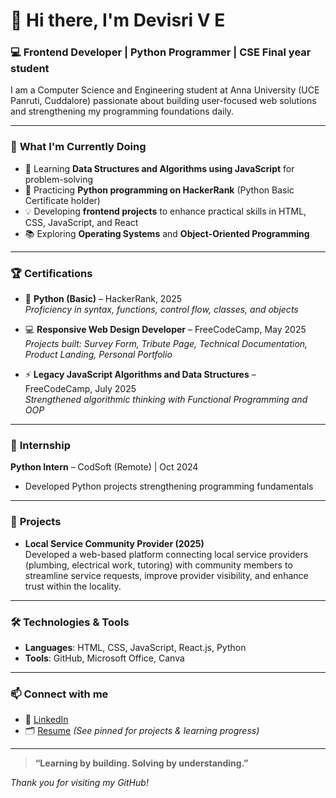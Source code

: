 # 👋 Hi there, I'm Devisri V E

### 💻 Frontend Developer | Python Programmer | CSE Final year student

I am a Computer Science and Engineering student at Anna University (UCE Panruti, Cuddalore) passionate about building user-focused web solutions and strengthening my programming foundations daily.

---

### 🚀 **What I'm Currently Doing**

- 🌱 Learning **Data Structures and Algorithms using JavaScript** for problem-solving
- 🐍 Practicing **Python programming on HackerRank** (Python Basic Certificate holder)
- 💡 Developing **frontend projects** to enhance practical skills in HTML, CSS, JavaScript, and React
- 📚 Exploring **Operating Systems** and **Object-Oriented Programming**

---

### 🏆 **Certifications**

- 🐍 **Python (Basic)** – HackerRank, 2025  
  _Proficiency in syntax, functions, control flow, classes, and objects_

- 💻 **Responsive Web Design Developer** – FreeCodeCamp, May 2025  
  _Projects built: Survey Form, Tribute Page, Technical Documentation, Product Landing, Personal Portfolio_

- ⚡ **Legacy JavaScript Algorithms and Data Structures** – FreeCodeCamp, July 2025  
  _Strengthened algorithmic thinking with Functional Programming and OOP_

---

### 💼 **Internship**

**Python Intern** – CodSoft (Remote) | Oct 2024  
- Developed Python projects strengthening programming fundamentals

---

### 🌟 **Projects**

- **Local Service Community Provider (2025)**  
  Developed a web-based platform connecting local service providers (plumbing, electrical work, tutoring) with community members to streamline service requests, improve provider visibility, and enhance trust within the locality.

---

### 🛠️ **Technologies & Tools**

- **Languages**: HTML, CSS, JavaScript, React.js, Python  
- **Tools**: GitHub, Microsoft Office, Canva

---

### 📫 **Connect with me**

- 🔗 [LinkedIn](https://www.linkedin.com/in/devisri-v-e-a046372bb)
- 🗂️ [Resume](https://github.com/devisrics) _(See pinned for projects & learning progress)_

---

> **“Learning by building. Solving by understanding.”**

_Thank you for visiting my GitHub!_

